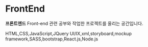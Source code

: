 # FrontEnd

**프론트엔드**
 Front-end 관련 공부와 작업한 프로젝트를 올리는 공간입니다. 


HTML,CSS,JavaScript,JQuery
UI/IX,xml,storyboard,mockup framework,SASS,bootstrap,React.js,Node.js
